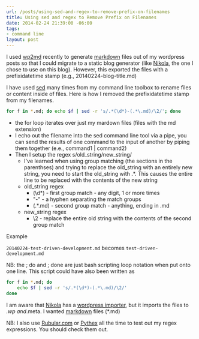 ```yaml
---
url: /posts/using-sed-and-regex-to-remove-prefix-on-filenames
title: Using sed and regex to Remove Prefix on Filenames
date: 2014-02-24 21:39:00 -06:00
tags:
- command line
layout: post
---
```


I used [wp2md][1] recently to generate [markdown][2] files out of my wordpress posts so that I could migrate to a static blog generator (like [Nikola][3], the one I chose to use on this blog).  However, this exported the files with a prefixidatetime stamp (e.g., 20140224-blog-title.md)

I have used [sed][4] many times from my command line toolbox to rename files or content inside of files.  Here is how I removed the prefixidatetime stamp from my filenames.

```bash
for f in *.md; do echo $f | sed -r 's/.*(\d*)-(.*\.md)/\2/'; done
```

* the for loop iterates over just my mardown files (files with the md extension)
* I echo out the filename into the sed command line tool via a pipe, you can send the results of one command to the input of another by piping them together (e.e., command1 | command2)
* Then I setup the regex s/old_string/new_string/
  * I've learned when using group matching (the sections in the parenthses) and trying to replace the old_string with an entirely new string, you need to start the old_string with .*.  This causes the entire line to be replaced with the contents of the new string
  * old_string regex
    * (\d*) - first group match - any digit, 1 or more times
    * "-" - a hyphen separating the match groups
    * (.*\.md) - second group match - anything, ending in .md
  * new_string regex
    * \2 - replace the entire old string with the contents of the second group match

Example

`20140224-test-driven-development.md` becomes `test-driven-development.md`

NB: the ; do and ; done are just bash scripting loop notation when put onto one line.  This script could have also been written as

```bash
for f in *.md; do
    echo $f | sed -r 's/.*(\d*)-(.*\.md)/\2/'
done
```

I am aware that [Nikola][3] has a [wordpress importer][5], but it imports the files to *.wp and*.meta.  I wanted [markdown][2] files (*.md)

NB: I also use [Rubular.com][6] or [Pythex][7] all the time to test out my regex expressions.  You should check them out.

  [1]: https://github.com/dreikanter/wp2md
  [2]: http://daringfireball.net/projects/markdown/
  [3]: http://getnikola.com
  [4]: http://www.gnu.org/software/sed/manual/sed.html
  [5]: http://getnikola.com/handbook.html#importing-your-wordpress-site-into-nikola
  [6]: http://rubular.com
  [7]: https://pythex.org
